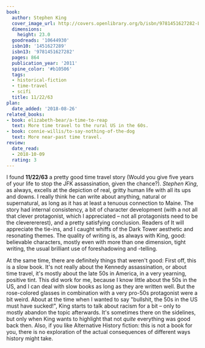 ```yaml
---
book:
  author: Stephen King
  cover_image_url: http://covers.openlibrary.org/b/isbn/9781451627282-L.jpg
  dimensions:
    height: 23.0
  goodreads: '10644930'
  isbn10: '1451627289'
  isbn13: '9781451627282'
  pages: 864
  publication_year: '2011'
  spine_color: '#b10506'
  tags:
  - historical-fiction
  - time-travel
  - scifi
  title: 11/22/63
plan:
  date_added: '2018-08-26'
related_books:
- book: elizabeth-bear/a-time-to-reap
  text: More time travel to the rural US in the 60s.
- book: connie-willis/to-say-nothing-of-the-dog
  text: More near-past time travel.
review:
  date_read:
  - 2018-10-09
  rating: 3
---
```


I found **11/22/63** a pretty good time travel story (Would you give five years of your life to stop the JFK
assassination, given the chance?). *Stephen King*, as always, excells at the depiction of real, gritty human life with
all its ups and downs. I really think he can write about anything, natural or supernatural, as long as it has at least a
tenuous connection to Maine. The story had internal consistency, a bit of character development (with a not all that
clever protagonist, which I appreciated – not all protagonists need to be the cleverererest), and a pretty satisfying
conclusion. Readers of It will appreciate the tie-ins, and I caught whiffs of the Dark Tower aesthetic and resonating
themes. The quality of writing is, as always with King, good: believable characters, mostly even with more than one
dimension, tight writing, the usual brilliant use of foreshadowing and -telling.

At the same time, there are definitely things that weren't good: First off, this is a slow book. It's not really about
the Kennedy assassination, or about time travel, it's mostly about the late 50s in America, in a very yearning, positive
tint. This did work for me, because I know little about the 50s in the US, and I can deal with slow books as long as
they are written well. But the rose-colored glasses in combination with a very pro-50s protagonist were a bit weird.
About at the time when I wanted to say "bullshit, the 50s in the US must have sucked!", King starts to talk about racism
for a bit – only to mostly abandon the topic afterwards. It's sometimes there on the sidelines, but only when King wants
to highlight that not *quite* everything was good back then.  Also, if you like Alternative History fiction: this is not
a book for you, there is no exploration of the actual consequences of different ways history might take.
